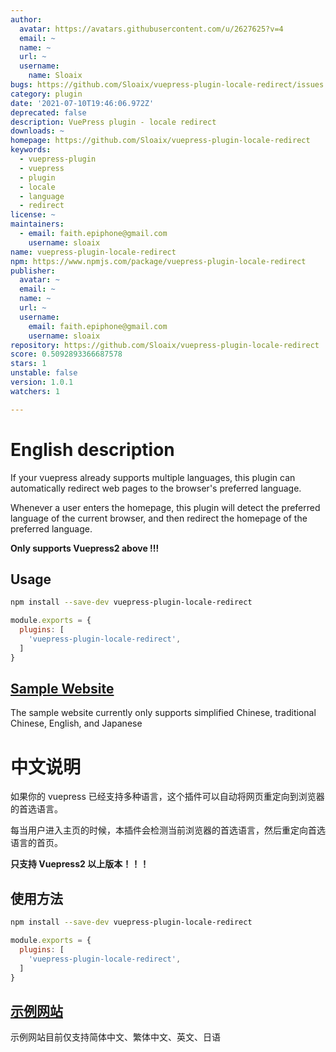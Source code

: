 ```yaml
---
author:
  avatar: https://avatars.githubusercontent.com/u/2627625?v=4
  email: ~
  name: ~
  url: ~
  username:
    name: Sloaix
bugs: https://github.com/Sloaix/vuepress-plugin-locale-redirect/issues
category: plugin
date: '2021-07-10T19:46:06.972Z'
deprecated: false
description: VuePress plugin - locale redirect
downloads: ~
homepage: https://github.com/Sloaix/vuepress-plugin-locale-redirect
keywords:
  - vuepress-plugin
  - vuepress
  - plugin
  - locale
  - language
  - redirect
license: ~
maintainers:
  - email: faith.epiphone@gmail.com
    username: sloaix
name: vuepress-plugin-locale-redirect
npm: https://www.npmjs.com/package/vuepress-plugin-locale-redirect
publisher:
  avatar: ~
  email: ~
  name: ~
  url: ~
  username:
    email: faith.epiphone@gmail.com
    username: sloaix
repository: https://github.com/Sloaix/vuepress-plugin-locale-redirect
score: 0.5092893366687578
stars: 1
unstable: false
version: 1.0.1
watchers: 1

---
```


# English description
If your vuepress already supports multiple languages, this plugin can automatically redirect web pages to the browser's preferred language.

Whenever a user enters the homepage, this plugin will detect the preferred language of the current browser, and then redirect the homepage of the preferred language.

**Only supports Vuepress2 above !!!**

## Usage

```bash
npm install --save-dev vuepress-plugin-locale-redirect
```

```javascript
module.exports = {
  plugins: [
    'vuepress-plugin-locale-redirect',
  ]
}
```

## [Sample Website](https://folto.calmlyfish.com)

The sample website currently only supports simplified Chinese, traditional Chinese, English, and Japanese

# 中文说明

如果你的 vuepress 已经支持多种语言，这个插件可以自动将网页重定向到浏览器的首选语言。

每当用户进入主页的时候，本插件会检测当前浏览器的首选语言，然后重定向首选语言的首页。

**只支持 Vuepress2 以上版本！！！**

## 使用方法

```bash
npm install --save-dev vuepress-plugin-locale-redirect
```

```javascript
module.exports = {
  plugins: [
    'vuepress-plugin-locale-redirect',
  ]
}
```

## [示例网站](https://folto.calmlyfish.com)

示例网站目前仅支持简体中文、繁体中文、英文、日语
